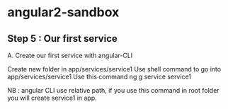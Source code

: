 # angular2-sandbox
Step 5 : Our first service
---

A. Create our first service with angular-CLI

Create new folder in app/services/service1
Use shell command to go into app/services/service1
Use this command ng g service service1

NB : angular CLI use relative path, if you use this command in root folder you will create service1 in app.